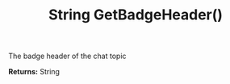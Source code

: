 ﻿---
uid: crmscript_ref_NSChatTopicEntity_GetBadgeHeader
title: String GetBadgeHeader()
intellisense: NSChatTopicEntity.GetBadgeHeader
keywords: NSChatTopicEntity, GetBadgeHeader
so.topic: reference
---

The badge header of the chat topic

**Returns:** String


